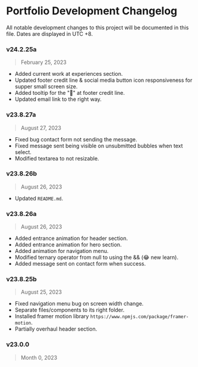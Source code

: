 # Portfolio Development Changelog
All notable development changes to this project will be documented in this file. Dates are displayed in UTC +8.


### v24.2.25a
> February 25, 2023
- Added current work at experiences section.
- Updated footer credit line & social media button icon responsiveness for supper small screen size.
- Added tooltip for the "🍜" at footer credit line.
- Updated email link to the right way.

### v23.8.27a
> August 27, 2023
- Fixed bug contact form not sending the message.
- Fixed message sent being visible on unsubmitted bubbles when text select.
- Modified textarea to not resizable.

### v23.8.26b
> August 26, 2023
- Updated `README.md`.

### v23.8.26a
> August 26, 2023
- Added entrance animation for header section.
- Added entrance animation for hero section.
- Added animation for navigation menu.
- Modified ternary operator from null to using the && (😂 new learn).
- Added message sent on contact form when success.

### v23.8.25b
> August 25, 2023
- Fixed navigation menu bug on screen width change.
- Separate files/components to its right folder.
- Installed framer motion library `https://www.npmjs.com/package/framer-motion`.
- Partially overhaul header section.

### v23.0.0
> Month 0, 2023
<!-- Old dev changes were not recorded 😞 -->